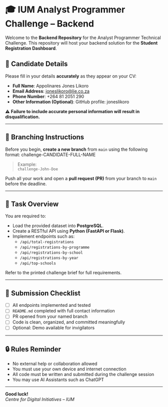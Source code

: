 # 🎓 IUM Analyst Programmer Challenge – Backend

Welcome to the **Backend Repository** for the Analyst Programmer Technical Challenge. This repository will host your backend solution for the **Student Registration Dashboard**.

## 👤 Candidate Details

Please fill in your details **accurately** as they appear on your CV:

- **Full Name**: Appolinares Jones Likoro  
- **Email Address**: joneslikoro@lie.co.za  
- **Phone Number**: +264 81 2051 290  
- **Other Information (Optional)**: GitHub profile: joneslikoro

⚠️ **Failure to include accurate personal information will result in disqualification.**

---

## 🔀 Branching Instructions

Before you begin, **create a new branch** from `main` using the following format: challenge-CANDIDATE-FULL-NAME
> Example:  
> `challenge-John-Doe`

Push all your work and open a **pull request (PR)** from your branch to `main` before the deadline.

---

## 📜 Task Overview

You are required to:
- Load the provided dataset into **PostgreSQL**.
- Create a RESTful API using **Python (FastAPI or Flask)**.
- Implement endpoints such as:
  - `/api/total-registrations`
  - `/api/registrations-by-programme`
  - `/api/registrations-by-school`
  - `/api/registrations-by-year`
  - `/api/top-schools`

Refer to the printed challenge brief for full requirements.

---

## 📄 Submission Checklist

- [ ] All endpoints implemented and tested
- [ ] `README.md` completed with full contact information
- [ ] PR opened from your named branch
- [ ] Code is clean, organized, and committed meaningfully
- [ ] Optional: Demo available for invigilators

---

## 🔒 Rules Reminder

- No external help or collaboration allowed
- You must use your own device and internet connection
- All code must be written and submitted during the challenge session
- You may use AI Assistants such as ChatGPT

---

**Good luck!**  
*Centre for Digital Initiatives – IUM*
